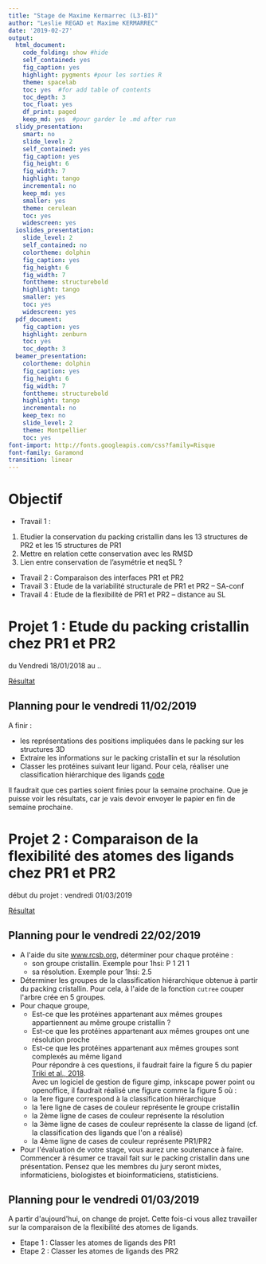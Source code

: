 ```yaml
---
title: "Stage de Maxime Kermarrec (L3-BI)"
author: "Leslie REGAD et Maxime KERMARREC"
date: '2019-02-27'
output:
  html_document:
    code_folding: show #hide
    self_contained: yes
    fig_caption: yes
    highlight: pygments #pour les sorties R
    theme: spacelab
    toc: yes  #for add table of contents
    toc_depth: 3
    toc_float: yes
    df_print: paged
    keep_md: yes  #pour garder le .md after run
  slidy_presentation:
    smart: no
    slide_level: 2
    self_contained: yes
    fig_caption: yes
    fig_height: 6
    fig_width: 7
    highlight: tango
    incremental: no
    keep_md: yes
    smaller: yes
    theme: cerulean
    toc: yes
    widescreen: yes
  ioslides_presentation:
    slide_level: 2
    self_contained: no
    colortheme: dolphin
    fig_caption: yes
    fig_height: 6
    fig_width: 7
    fonttheme: structurebold
    highlight: tango
    smaller: yes
    toc: yes
    widescreen: yes
  pdf_document:
    fig_caption: yes
    highlight: zenburn
    toc: yes
    toc_depth: 3
  beamer_presentation:
    colortheme: dolphin
    fig_caption: yes
    fig_height: 6
    fig_width: 7
    fonttheme: structurebold
    highlight: tango
    incremental: no
    keep_tex: no
    slide_level: 2
    theme: Montpellier
    toc: yes
font-import: http://fonts.googleapis.com/css?family=Risque
font-family: Garamond
transition: linear
---
```





# Objectif

* Travail 1 :

1. Etudier la conservation du packing cristallin dans les 13 structures de PR2 et les 15 structures de PR1
2. Mettre en relation cette conservation avec les RMSD
3. Lien entre conservation de l’asymétrie et neqSL ?

* Travail 2 : Comparaison des interfaces PR1 et PR2
* Travail 3 : Etude de la variabilité structurale de PR1 et PR2 – SA-conf
* Travail 4 : Etude de la flexibilité de PR1 et PR2 – distance au SL


# Projet 1 : Etude du packing cristallin chez PR1 et PR2
du Vendredi 18/01/2018 au ..  

[Résultat](projet1.html)


## Planning pour le vendredi 11/02/2019 
A finir : 

* les représentations des positions impliquées dans le packing sur les structures 3D  
* Extraire les informations sur le packing cristallin et sur la résolution
* Classer les protéines suivant leur ligand. Pour cela, réaliser une classification hiérarchique des ligands [code](projet1.html#classement_des_protéines_suivant_leur_ligand)




Il faudrait que ces parties soient finies pour la semaine prochaine.
Que je puisse voir les résultats, car je vais devoir envoyer le papier en fin de semaine prochaine.



# Projet 2 : Comparaison de la flexibilité des atomes des ligands chez PR1 et PR2

début du projet : vendredi 01/03/2019  


[Résultat](projet2.html)


## Planning pour le vendredi 22/02/2019 

* A l'aide du site www.rcsb.org, déterminer pour chaque protéine :    
    + son groupe cristallin. Exemple pour 1hsi:  	P 1 21 1  
    + sa résolution. Exemple pour 1hsi: 2.5  
* Déterminer les groupes de la classification hiérarchique obtenue à partir du packing cristallin. Pour cela, à l'aide de la fonction  `cutree` couper l'arbre crée en 5 groupes.  
* Pour chaque groupe,   
    + Est-ce que les protéines appartenant aux mêmes groupes appartiennent au même groupe cristallin ?   
    + Est-ce que les protéines appartenant aux mêmes groupes ont une résolution proche    
    + Est-ce que les protéines appartenant aux mêmes groupes sont complexés au même ligand    
Pour répondre à ces questions, il faudrait faire la figure 5 du papier [Triki et al., 2018](biblio/Triki_scReports_2018_asym.pdf).  
Avec un logiciel de gestion de figure gimp, inkscape power point ou openoffice, il faudrait réalisé une figure comme la figure 5 où :    
   + la 1ere figure correspond à la classification hiérarchique   
   + la 1ere ligne de cases de couleur représente le groupe cristallin  
   + la 2ème ligne de cases de couleur représente la résolution  
   + la 3ème ligne de cases de couleur représente la classe de ligand (cf. la classification des ligands que l'on a réalisé)  
   + la 4ème ligne de cases de couleur représente PR1/PR2  
* Pour l'évaluation de votre stage, vous aurez une soutenance à faire. Commencer à résumer ce travail fait sur le packing cristallin dans une présentation. Pensez que les membres du jury seront mixtes, informaticiens, biologistes et bioinformaticiens, statisticiens.
    




## Planning pour le vendredi 01/03/2019 

A partir d'aujourd'hui, on change de projet.
Cette fois-ci vous allez travailler sur la comparaison de la flexibilité des atomes de ligands.

* Etape 1 : Classer les atomes de ligands des PR1  
* Etape 2 : Classer les atomes de ligands des PR2  

